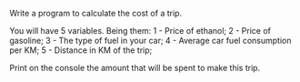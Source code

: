 Write a program to calculate the cost of a trip.

You will have 5 variables. Being them:
 1 - Price of ethanol;
 2 - Price of gasoline;
 3 - The type of fuel in your car;
 4 - Average car fuel consumption per KM;
 5 - Distance in KM of the trip;

Print on the console the amount that will be spent to make this trip.